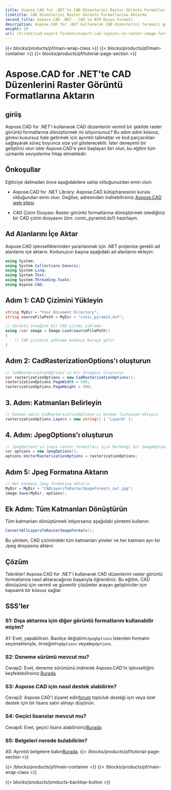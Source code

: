 ```yaml
---
title: Aspose.CAD for .NET'te CAD Düzenlerini Raster Görüntü Formatlarına Aktarın
linktitle: CAD Düzenlerini Raster Görüntü Formatlarına Aktarma
second_title: Aspose.CAD .NET - CAD ve BIM Dosya Formatı
description: Aspose.CAD for .NET kullanarak CAD düzenlerini taramalı görüntülere nasıl aktaracağınızı öğrenin. Sorunsuz dönüşüm için adım adım kılavuzumuzu izleyin.
weight: 10
url: /tr/net/cad-export-formats/export-cad-layouts-to-raster-image-formats/
---
```


{{< blocks/products/pf/main-wrap-class >}}
{{< blocks/products/pf/main-container >}}
{{< blocks/products/pf/tutorial-page-section >}}

# Aspose.CAD for .NET'te CAD Düzenlerini Raster Görüntü Formatlarına Aktarın

## giriiş

Aspose.CAD for .NET'i kullanarak CAD düzenlerini verimli bir şekilde raster görüntü formatlarına dönüştürmek mi istiyorsunuz? Bu adım adım kılavuz, görevi kusursuz hale getirmek için ayrıntılı talimatlar ve kod parçacıkları sağlayarak süreç boyunca size yol gösterecektir. İster deneyimli bir geliştirici olun ister Aspose.CAD'e yeni başlayan biri olun, bu eğitim tüm uzmanlık seviyelerine hitap etmektedir.

## Önkoşullar

Eğiticiye dalmadan önce aşağıdakilere sahip olduğunuzdan emin olun:

- Aspose.CAD for .NET Library: Aspose.CAD kütüphanesinin kurulu olduğundan emin olun. Değilse, adresinden indirebilirsiniz.[Aspose.CAD web sitesi](https://releases.aspose.com/cad/net/).

- CAD Çizim Dosyası: Raster görüntü formatlarına dönüştürmek istediğiniz bir CAD çizim dosyasını (örn. conic_pyramid.dxf) hazırlayın.

## Ad Alanlarını İçe Aktar

Aspose.CAD işlevselliklerinden yararlanmak için .NET projenize gerekli ad alanlarını içe aktarın. Kodunuzun başına aşağıdaki ad alanlarını ekleyin:

```csharp
using System;
using System.Collections.Generic;
using System.Linq;
using System.Text;
using System.Threading.Tasks;
using Aspose.CAD;
```

## Adım 1: CAD Çizimini Yükleyin

```csharp
string MyDir = "Your Document Directory";
string sourceFilePath = MyDir + "conic_pyramid.dxf";

// Görüntü örneğine bir CAD çizimi yükleme
using (var image = Image.Load(sourceFilePath))
{
    // CAD çizimini yükleme kodunuz buraya gelir
}
```

## Adım 2: CadRasterizationOptions'ı oluşturun

```csharp
// CadRasterizationOptions'ın bir örneğini oluşturun
var rasterizationOptions = new CadRasterizationOptions();
rasterizationOptions.PageWidth = 500;
rasterizationOptions.PageHeight = 500;
```

## 3. Adım: Katmanları Belirleyin

```csharp
// Katman adını CadRasterizationOptions'ın katman listesine ekleyin
rasterizationOptions.Layers = new string[] { "LayerA" };
```

## 4. Adım: JpegOptions'ı oluşturun

```csharp
// JpegOptions'ın (veya raster formatları için herhangi bir ImageOptions'ın) bir örneğini oluşturun
var options = new JpegOptions();
options.VectorRasterizationOptions = rasterizationOptions;
```

## Adım 5: Jpeg Formatına Aktarın

```csharp
// Her katmanı Jpeg formatına aktarın
MyDir = MyDir + "CADLayersToRasterImageFormats_out.jpg";
image.Save(MyDir, options);
```

## Ek Adım: Tüm Katmanları Dönüştürün

Tüm katmanları dönüştürmek istiyorsanız aşağıdaki yöntemi kullanın:

```csharp
ConvertAllLayersToRasterImageFormats();
```

Bu yöntem, CAD çizimindeki tüm katmanları yineler ve her katmanı ayrı bir Jpeg dosyasına aktarır.

## Çözüm

Tebrikler! Aspose.CAD for .NET'i kullanarak CAD düzenlerini raster görüntü formatlarına nasıl aktaracağınızı başarıyla öğrendiniz. Bu eğitim, CAD dönüşümü için verimli ve güvenilir çözümler arayan geliştiriciler için kapsamlı bir kılavuz sağlar.

## SSS'ler

### S1: Dışa aktarma için diğer görüntü formatlarını kullanabilir miyim?

 A1: Evet, yapabilirsin. Basitçe değiştirin`JpegOptions` İstenilen formatın seçenekleriyle, örneğin`PngOptions` veya`BmpOptions`.

### S2: Deneme sürümü mevcut mu?

 Cevap2: Evet, deneme sürümünü indirerek Aspose.CAD'in işlevselliğini keşfedebilirsiniz.[Burada](https://releases.aspose.com/).

### S3: Aspose.CAD için nasıl destek alabilirim?

 Cevap3: Aspose.CAD'i ziyaret edin[forum](https://forum.aspose.com/c/cad/19) topluluk desteği için veya özel destek için bir lisans satın almayı düşünün.

### S4: Geçici lisanslar mevcut mu?

 Cevap4: Evet, geçici lisans alabilirsiniz[Burada](https://purchase.aspose.com/temporary-license/).

### S5: Belgeleri nerede bulabilirim?

 A5: Ayrıntılı belgelere bakın[Burada](https://reference.aspose.com/cad/net/).
{{< /blocks/products/pf/tutorial-page-section >}}

{{< /blocks/products/pf/main-container >}}
{{< /blocks/products/pf/main-wrap-class >}}

{{< blocks/products/products-backtop-button >}}
